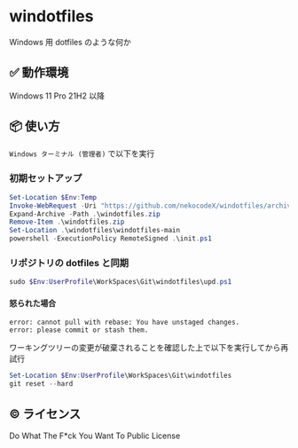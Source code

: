 # windotfiles

Windows 用 dotfiles のような何か

## ✅ 動作環境

Windows 11 Pro 21H2 以降

## 📦 使い方

`Windows ターミナル (管理者)` で以下を実行

### 初期セットアップ

```powershell
Set-Location $Env:Temp
Invoke-WebRequest -Uri "https://github.com/nekocodeX/windotfiles/archive/refs/heads/main.zip" -UseBasicParsing -OutFile "windotfiles.zip"
Expand-Archive -Path .\windotfiles.zip
Remove-Item .\windotfiles.zip
Set-Location .\windotfiles\windotfiles-main
powershell -ExecutionPolicy RemoteSigned .\init.ps1
```

### リポジトリの dotfiles と同期

```powershell
sudo $Env:UserProfile\WorkSpaces\Git\windotfiles\upd.ps1
```

#### 怒られた場合

```
error: cannot pull with rebase: You have unstaged changes.
error: please commit or stash them.
```

ワーキングツリーの変更が破棄されることを確認した上で以下を実行してから再試行

```powershell
Set-Location $Env:UserProfile\WorkSpaces\Git\windotfiles
git reset --hard
```

## ©️ ライセンス

Do What The F\*ck You Want To Public License

